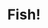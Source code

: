 ---
pid: pt180
title: Fish!
location_transcription: Penn Treaty Park
coordinates: "[-75.128569911456, 39.966201054347]"
zipcode: '19125'
gen_neighborhood: River Wards
neighborhood: Fishtown,Kensington
outside_phl: 
age: '32'
age_range: 30-39
instagram: 
image_file_name: pt_180.jpg
proposal_transcription: Fish hatchery + local famma //petting zoo//. Interactive/immersive
  exhibits w/ aviary, wild flower + butterfly garden. Pier w/ submerged see-through
  walls to view fish and river wildlife (& hatching fish!) Murals depicting Native
  Amer. fishing, hunting, gathering. Emphasis on educating & engaging youth.
topic: Animals,Education,Environment,Native Americans,Youth
topic_summary: 0, 0, 0, 0, 0
type: 2D,Infrastructure,Interactive,Mural,Space
keywords_other: fish, zoo, pier
credit: Luke Goetzke
image_labels: 
twitter: 
facebook: 
permalink: "/monuments/pt180/"
layout: item-page
---